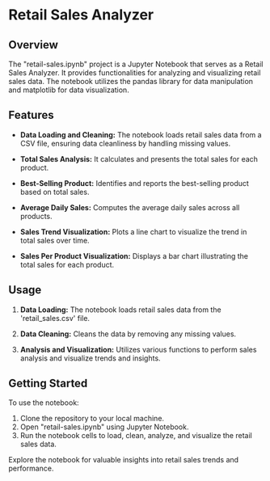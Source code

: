 # Retail Sales Analyzer

## Overview

The "retail-sales.ipynb" project is a Jupyter Notebook that serves as a Retail Sales Analyzer. It provides functionalities for analyzing and visualizing retail sales data. The notebook utilizes the pandas library for data manipulation and matplotlib for data visualization.

## Features

- **Data Loading and Cleaning:** The notebook loads retail sales data from a CSV file, ensuring data cleanliness by handling missing values.

- **Total Sales Analysis:** It calculates and presents the total sales for each product.

- **Best-Selling Product:** Identifies and reports the best-selling product based on total sales.

- **Average Daily Sales:** Computes the average daily sales across all products.

- **Sales Trend Visualization:** Plots a line chart to visualize the trend in total sales over time.

- **Sales Per Product Visualization:** Displays a bar chart illustrating the total sales for each product.

## Usage

1. **Data Loading:** The notebook loads retail sales data from the 'retail_sales.csv' file.

2. **Data Cleaning:** Cleans the data by removing any missing values.

3. **Analysis and Visualization:** Utilizes various functions to perform sales analysis and visualize trends and insights.

## Getting Started

To use the notebook:

1. Clone the repository to your local machine.
2. Open "retail-sales.ipynb" using Jupyter Notebook.
3. Run the notebook cells to load, clean, analyze, and visualize the retail sales data.

Explore the notebook for valuable insights into retail sales trends and performance.
